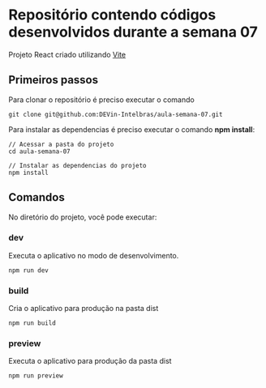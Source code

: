 # Repositório contendo códigos desenvolvidos durante a semana 07

Projeto React criado utilizando [Vite](https://vitejs.dev/)

## Primeiros passos

Para clonar o repositório é preciso executar o comando

```
git clone git@github.com:DEVin-Intelbras/aula-semana-07.git
```

Para instalar as dependencias é preciso executar o comando **npm install**:

```
// Acessar a pasta do projeto
cd aula-semana-07

// Instalar as dependencias do projeto
npm install
```

## Comandos

No diretório do projeto, você pode executar:

### **dev**

Executa o aplicativo no modo de desenvolvimento.

```
npm run dev
```

### **build**

Cria o aplicativo para produção na pasta dist

```
npm run build
```

### **preview**

Executa o aplicativo para produção da pasta dist

```
npm run preview
```
